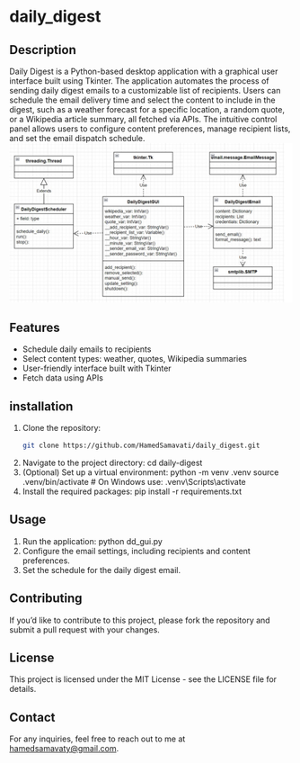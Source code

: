 # daily_digest

## Description
Daily Digest is a Python-based desktop application with a graphical user interface built using Tkinter. The application automates the process of sending daily digest emails to a customizable list of recipients. Users can schedule the email delivery time and select the content to include in the digest, such as a weather forecast for a specific location, a random quote, or a Wikipedia article summary, all fetched via APIs. The intuitive control panel allows users to configure content preferences, manage recipient lists, and set the email dispatch schedule.
![Class Diagram](uml.jpg)
## Features
- Schedule daily emails to recipients
- Select content types: weather, quotes, Wikipedia summaries
- User-friendly interface built with Tkinter
- Fetch data using APIs

## installation
1. Clone the repository:
   ```bash
   git clone https://github.com/HamedSamavati/daily_digest.git
2. Navigate to the project directory:
cd daily-digest
3. (Optional) Set up a virtual environment:
python -m venv .venv
source .venv/bin/activate  # On Windows use: .venv\Scripts\activate
4. Install the required packages:
pip install -r requirements.txt
## Usage
1. Run the application:
python dd_gui.py
2. Configure the email settings, including recipients and content preferences.
3. Set the schedule for the daily digest email.

## Contributing
If you’d like to contribute to this project, please fork the repository and submit a pull request with your changes.

## License
This project is licensed under the MIT License - see the LICENSE file for details.

## Contact
For any inquiries, feel free to reach out to me at hamedsamavaty@gmail.com.



